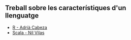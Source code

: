 ## Treball sobre les característiques d'un llenguatge

- [R - Adrià Cabeza](https://github.com/adriacabeza/LP-R)
- [Scala - Nil Vilas](https://github.com/NIL6NIL6/LP-Scala)
